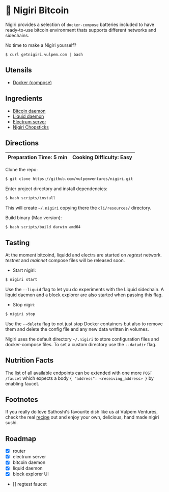 # 🍣 Nigiri Bitcoin

Nigiri provides a selection of `docker-compose` batteries included to have ready-to-use bitcoin environment thats supports different networks and sidechains.

No time to make a Nigiri yourself?

```
$ curl getnigiri.vulpem.com | bash
``` 

## Utensils

* [Docker (compose)](https://docs.docker.com/compose/)

## Ingredients

* [Bitcoin daemon](https://bitcoin.org/en/bitcoin-core/)
* [Liquid daemon](https://blockstream.com/liquid/)
* [Electrum server](https://github.com/Blockstream/electrs)
* [Nigiri Chopsticks](https://github.com/vulpemventures/nigiri-chopsticks)

## Directions

| Preparation Time: 5 min  | Cooking Difficulty: Easy |
| --- | --- |

Clone the repo:

```bash
$ git clone https://github.com/vulpemventures/nigiri.git
```

Enter project directory and install dependencies:

```bash
$ bash scripts/install
```

This will create `~/.nigiri` copying there the `cli/resources/` directory.

Build binary (Mac version):
```
$ bash scripts/build darwin amd64
```

## Tasting

At the moment bitcoind, liquidd and electrs are started on *regtest* network. *testnet* and *mainnet* compose files will be released soon.


* Start nigiri:

```bash
$ nigiri start
```

Use the `--liquid` flag to let you do experiments with the Liquid sidechain. A liquid daemon and a block explorer
are also started when passing this flag.

* Stop nigiri:

```bash
$ nigiri stop
```

Use the `--delete` flag to not just stop Docker containers but also to remove them and delete the config file and any new data written in volumes.


Nigiri uses the default directory `~/.nigiri` to store configuration files and docker-compose files.
To set a custom directory use the `--datadir` flag.

## Nutrition Facts

The [list](https://github.com/blockstream/esplora/blob/master/API.md) of all available endpoints can be extended with one more `POST /faucet` which expects a body `{ "address": <receiving_address> }` by enabling faucet.

## Footnotes

If you really do love Sathoshi's favourite dish like us at Vulpem Ventures, check the real [recipe](https://www.allrecipes.com/recipe/228952/nigiri-sushi/) out and enjoy your own, delicious, hand made nigiri sushi.

## Roadmap

- [x] router
- [x] electrum server
- [x] bitcoin daemon
- [x] liquid daemon
- [x] block explorer UI
- [] regtest faucet
